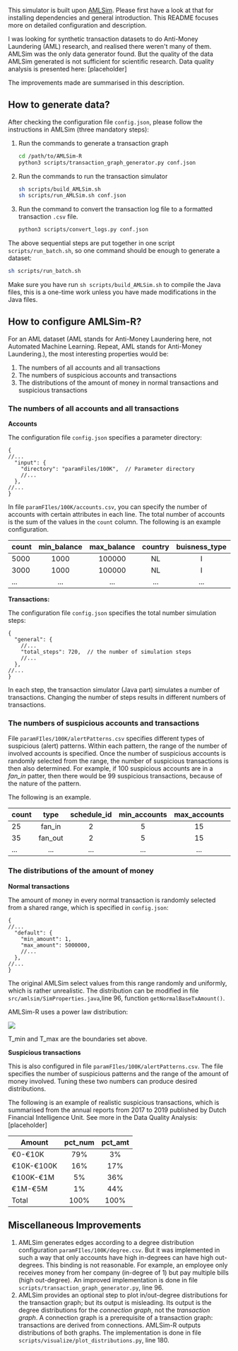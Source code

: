 This simulator is built upon [AMLSim](https://github.com/IBM/AMLSim). Please first have a look at that for installing dependencies and general introduction. This README focuses more on detailed configuration and description.

I was looking for synthetic transaction datasets to do Anti-Money Laundering (AML) research, and realised there weren't many of them. AMLSim was the only data generator found. But the quality of the data AMLSim generated is not sufficient for scientific research. Data quality analysis is presented here: [placeholder]

The improvements made are summarised in this description.

## How to generate data?

After checking the configuration file `config.json`, please follow the instructions in AMLSim (three mandatory steps):

1. Run the commands to generate a transaction graph

    ```bash
    cd /path/to/AMLSim-R
    python3 scripts/transaction_graph_generator.py conf.json
    ```

2. Run the commands to run the transaction simulator

    ```bash
    sh scripts/build_AMLSim.sh
    sh scripts/run_AMLSim.sh conf.json
    ```

3. Run the command to convert the transaction log file to a formatted transaction `.csv` file.

    ```bash
    python3 scripts/convert_logs.py conf.json
    ```

The above sequential steps are put together in one script `scripts/run_batch.sh`, so one command should be enough to generate a dataset:

```bash
sh scripts/run_batch.sh
```

Make sure you have run `sh scripts/build_AMLSim.sh` to compile the Java files, this is a one-time work unless you have made modifications in the Java files.

## How to configure AMLSim-R?

For an AML dataset (AML stands for Anti-Money Laundering here, not Automated Machine Learning. Repeat, AML stands for Anti-Money Laundering.), the most interesting properties would be:

1. The numbers of all accounts and all transactions
2. The numbers of suspicious accounts and transactions
3. The distributions of the amount of money in normal transactions and suspicious transactions

### The numbers of all accounts and all transactions

**Accounts**

The configuration file `config.json` specifies a parameter directory:

```text
{
//...
  "input": {
    "directory": "paramFiles/100K",  // Parameter directory
    //...
  },
//...
}
```

In file `paramFIles/100K/accounts.csv`, you can specify the number of accounts with certain attributes in each line. The total number of accounts is the sum of the values in the `count` column. The following is an example configuration.

| count| min_balance| max_balance| country| buisness_type | model  | bank_id  |
| ------------- |:-------------:| :-----:| :-----:|:-----:|:-----:|:-----:|
| 5000    | 1000 | 100000 | NL | I | 1 | bank |
| 3000    | 1000 | 100000 | NL | I | 2 | bank |
| ...     | ...| ...| ...| ...| ...| ...|

**Transactions:**

The configuration file `config.json` specifies the total number simulation steps:

```text
{
  "general": {
    //...
    "total_steps": 720,  // the number of simulation steps
    //...
  },
//...
}
```

In each step, the transaction simulator (Java part) simulates a number of transactions. Changing the number of steps results in different numbers of transactions.

### The numbers of suspicious accounts and transactions

File `paramFIles/100K/alertPatterns.csv` specifies different types of suspicious (alert) patterns. Within each pattern, the range of the number of involved accounts is specified. Once the number of suspicious accounts is randomly selected from the range, the number of suspicious transactions is then also determined. For example, if 100 suspicious accounts are in a *fan_in* patter, then there would be 99 suspicious transactions, because of the nature of the pattern.

The following is an example.

| count| type | schedule_id| min_accounts| max_accounts| min_amount| max_amount| min_period| max_period | bank_id  | is_sar|
| ------------- |:-------------:| :-----:| :-----:|:-----:|:-----:|:-----:|:-----:|:-----:|:-----:|:-----:|
|25|fan_in|2|5|15|100.0|10000.0|5|20|bank|True|
|35|fan_out|2|5|15|50000.0|100000.0|5|20|bank|True|
| ...    | ...| ...| ...| ...| ...| ...|...|...|...|...|

### The distributions of the amount of money

**Normal transactions**

The amount of money in every normal transaction is randomly selected from a shared range, which is specified in `config.json`:

```text
{
//...
  "default": {
    "min_amount": 1,
    "max_amount": 5000000,
    //...
  },
//...
}
```

The original AMLSim select values from this range randomly and uniformly, which is rather unrealistic. The distribution can be modified in file `src/amlsim/SimProperties.java`,line 96, function `getNormalBaseTxAmount()`.

AMLSim-R uses a power law distribution:

<img src="https://render.githubusercontent.com/render/math?math=x^{\prime} = T_{\text{min}} %2B (1 - x^{\frac{1}{11}}) \cdot (T_{\text{max}} - T_{\text{min}})">

T_min and T_max are the boundaries set above.


**Suspicious transactions**

This is also configured in file `paramFIles/100K/alertPatterns.csv`. The file specifies the number of suspicious patterns and the range of the amount of money involved. Tuning these two numbers can produce desired distributions.

The following is an example of realistic suspicious transactions, which is summarised from the annual reports from 2017 to 2019 published by Dutch Financial Intelligence Unit. See more in the Data Quality Analysis: [placeholder]

| Amount|pct_num|pct_amt|
| ------------- |:-------------:| :-----:|
|€0-€10K|79%|3%|
|€10K-€100K|16%|17%|
|€100K-€1M|5%|36%|
|€1M-€5M|1%|44%|
|Total|100%|100%|

## Miscellaneous Improvements

1. AMLSim generates edges according to a degree distribution configuration `paramFIles/100K/degree.csv`. But it was implemented in such a way that only accounts have high in-degrees can have high out-degrees. This binding is not reasonable. For example, an employee only receives money from her company (in-degree of 1) but pay multiple bills (high out-degree). An improved implementation is done in file `scripts/transaction_graph_generator.py`, line 96.
2. AMLSim provides an optional step to plot in/out-degree distributions for the transaction graph; but its output is misleading. Its output is the degree distributions for the *connection graph*, not the *transaction graph*. A connection graph is a prerequisite of a transaction graph: transactions are derived from connections. AMLSim-R outputs distributions of both graphs. The implementation is done in file `scripts/visualize/plot_distributions.py`, line 180.

